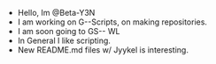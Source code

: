 -  Hello, Im @Beta-Y3N
-  I am working on G--Scripts, on making repositories.
-  I am soon going to GS-- WL
-  In General I like scripting.
-  New README.md files w/ Jyykel is interesting.
